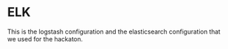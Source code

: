 # ELK
This is the logstash configuration and the elasticsearch configuration that we used for the hackaton. 

